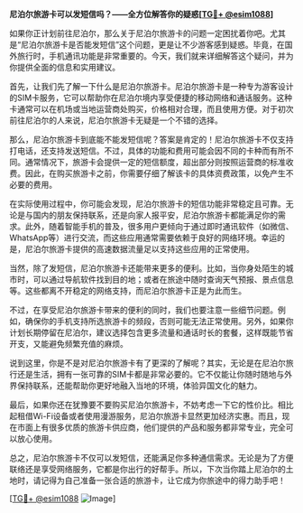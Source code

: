 **尼泊尔旅游卡可以发短信吗？——全方位解答你的疑惑[[TG💪+ @esim1088](https://t.me/s/esim1088)]**

如果你正计划前往尼泊尔，那么关于尼泊尔旅游卡的问题一定困扰着你吧。尤其是“尼泊尔旅游卡是否能发短信”这个问题，更是让不少游客感到疑惑。毕竟，在国外旅行时，手机通讯功能是非常重要的。今天，我们就来详细解答这个疑问，并为你提供全面的信息和实用建议。

首先，让我们先了解一下什么是尼泊尔旅游卡。尼泊尔旅游卡是一种专为游客设计的SIM卡服务，它可以帮助你在尼泊尔境内享受便捷的移动网络和通话服务。这种卡通常可以在机场或当地运营商处购买，价格相对合理，而且使用方便。对于初次前往尼泊尔的人来说，尼泊尔旅游卡无疑是一个不错的选择。

那么，尼泊尔旅游卡到底能不能发短信呢？答案是肯定的！尼泊尔旅游卡不仅支持打电话，还支持发送短信。不过，具体的功能和费用可能会因不同的卡种而有所不同。通常情况下，旅游卡会提供一定的短信额度，超出部分则按照运营商的标准收费。因此，在购买旅游卡之前，你需要仔细了解该卡的具体资费政策，以免产生不必要的费用。

在实际使用过程中，你可能会发现，尼泊尔旅游卡的短信功能非常稳定且可靠。无论是与国内的朋友保持联系，还是向家人报平安，尼泊尔旅游卡都能满足你的需求。此外，随着智能手机的普及，很多用户更倾向于通过即时通讯软件（如微信、WhatsApp等）进行交流，而这些应用通常需要依赖于良好的网络环境。幸运的是，尼泊尔旅游卡提供的高速数据流量足以支持这些应用的正常使用。

当然，除了发短信，尼泊尔旅游卡还能带来更多的便利。比如，当你身处陌生的城市时，可以通过导航软件找到目的地；或者在旅途中随时查询天气预报、景点信息等。这些都离不开稳定的网络支持，而尼泊尔旅游卡正是为此而生。

不过，在享受尼泊尔旅游卡带来的便利的同时，我们也要注意一些细节问题。例如，确保你的手机支持所选旅游卡的频段，否则可能无法正常使用。另外，如果你计划长期停留在尼泊尔，建议选择包含更多流量和通话时长的套餐，这样既能节省开支，又能避免频繁充值的麻烦。

说到这里，你是不是对尼泊尔旅游卡有了更深的了解呢？其实，无论是在尼泊尔旅行还是生活，拥有一张可靠的SIM卡都是非常必要的。它不仅能让你随时随地与外界保持联系，还能帮助你更好地融入当地的环境，体验异国文化的魅力。

最后，如果你还在犹豫要不要购买尼泊尔旅游卡，不妨考虑一下它的性价比。相比起租借Wi-Fi设备或者使用漫游服务，尼泊尔旅游卡显然更加经济实惠。而且，现在市面上有很多优质的旅游卡供应商，他们提供的产品和服务都非常专业，完全可以放心使用。

总之，尼泊尔旅游卡不仅可以发短信，还能满足你多种通信需求。无论是为了方便联络还是享受网络服务，它都是你出行的好帮手。所以，下次当你踏上尼泊尔的土地时，请记得为自己准备一张合适的旅游卡，让它成为你旅途中的得力助手吧！

[[TG💪+ @esim1088](https://t.me/s/esim1088) ![Image](https://i.postimg.cc/4NQfJmqS/Snipaste-2025-05-13-00-14-12.png)]